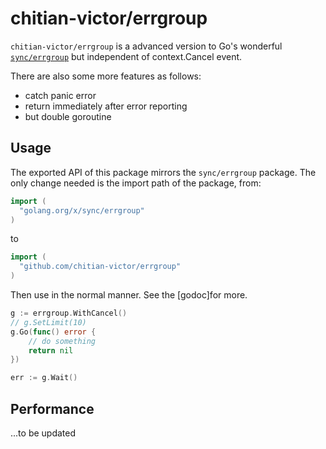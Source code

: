# chitian-victor/errgroup
`chitian-victor/errgroup` is a advanced version to Go's wonderful
[`sync/errgroup`](https://pkg.go.dev/golang.org/x/sync/errgroup) but
independent of context.Cancel event. 

There are also some more features as follows:
- catch panic error
- return immediately after error reporting
- but double goroutine

## Usage
The exported API of this package mirrors the `sync/errgroup` package.
The only change needed is the import path of the package, from:
```go
import (
  "golang.org/x/sync/errgroup"
)
```

to

```go
import (
  "github.com/chitian-victor/errgroup"
)
```
Then use in the normal manner. See the [godoc]for more.

```go
g := errgroup.WithCancel()
// g.SetLimit(10)
g.Go(func() error {
    // do something
    return nil
})

err := g.Wait()
```
## Performance
...to be updated
